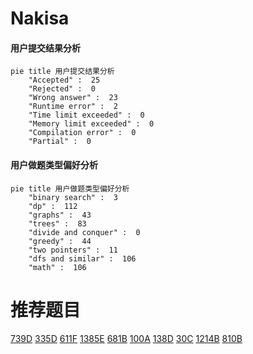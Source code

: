 # Nakisa

<!-- tabs:start -->



#### **用户提交结果分析**

```mermaid
pie title 用户提交结果分析
    "Accepted" :  25
    "Rejected" :  0
    "Wrong answer" :  23
    "Runtime error" :  2
    "Time limit exceeded" :  0
    "Memory limit exceeded" :  0
    "Compilation error" :  0
    "Partial" :  0
```

#### **用户做题类型偏好分析**

```mermaid
pie title 用户做题类型偏好分析
    "binary search" :  3
    "dp" :  112
    "graphs" :  43
    "trees" :  83
    "divide and conquer" :  0
    "greedy" :  44
    "two pointers" :  11
    "dfs and similar" :  106
    "math" :  106
```



<!-- tabs:end -->
# 推荐题目
[739D](https://codeforces.com/contest/739/problem/D)
[335D](https://codeforces.com/contest/335/problem/D)
[611F](https://codeforces.com/contest/611/problem/F)
[1385E](https://codeforces.com/contest/1385/problem/E)
[681B](https://codeforces.com/contest/681/problem/B)
[100A](https://codeforces.com/contest/100/problem/A)
[138D](https://codeforces.com/contest/138/problem/D)
[30C](https://codeforces.com/contest/30/problem/C)
[1214B](https://codeforces.com/contest/1214/problem/B)
[810B](https://codeforces.com/contest/810/problem/B)
